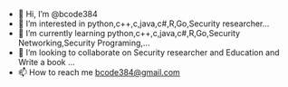 - 👋 Hi, I’m @bcode384
- 👀 I’m interested in python,c++,c,java,c#,R,Go,Security researcher...
- 🌱 I’m currently learning python,c++,c,java,c#,R,Go,Security Networking,Security Programing,...
- 💞️ I’m looking to collaborate on Security researcher and Education and Write a book ...
- 📫 How to reach me bcode384@gmail.com

<!---
bcode384/bcode384 is a ✨ special ✨ repository because its `README.md` (this file) appears on your GitHub profile.
You can click the Preview link to take a look at your changes.
--->
